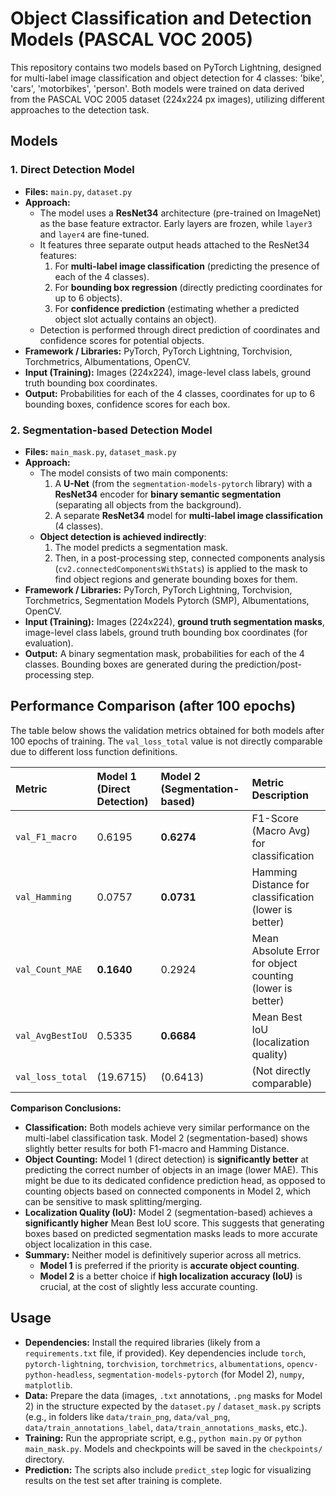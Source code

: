 # Object Classification and Detection Models (PASCAL VOC 2005)

This repository contains two models based on PyTorch Lightning, designed for multi-label image classification and object detection for 4 classes: 'bike', 'cars', 'motorbikes', 'person'. Both models were trained on data derived from the PASCAL VOC 2005 dataset (224x224 px images), utilizing different approaches to the detection task.

## Models

### 1. Direct Detection Model

* **Files:** `main.py`, `dataset.py`
* **Approach:**
    * The model uses a **ResNet34** architecture (pre-trained on ImageNet) as the base feature extractor. Early layers are frozen, while `layer3` and `layer4` are fine-tuned.
    * It features three separate output heads attached to the ResNet34 features:
        1.  For **multi-label image classification** (predicting the presence of each of the 4 classes).
        2.  For **bounding box regression** (directly predicting coordinates for up to 6 objects).
        3.  For **confidence prediction** (estimating whether a predicted object slot actually contains an object).
    * Detection is performed through direct prediction of coordinates and confidence scores for potential objects.
* **Framework / Libraries:** PyTorch, PyTorch Lightning, Torchvision, Torchmetrics, Albumentations, OpenCV.
* **Input (Training):** Images (224x224), image-level class labels, ground truth bounding box coordinates.
* **Output:** Probabilities for each of the 4 classes, coordinates for up to 6 bounding boxes, confidence scores for each box.

### 2. Segmentation-based Detection Model

* **Files:** `main_mask.py`, `dataset_mask.py`
* **Approach:**
    * The model consists of two main components:
        1.  A **U-Net** (from the `segmentation-models-pytorch` library) with a **ResNet34** encoder for **binary semantic segmentation** (separating all objects from the background).
        2.  A separate **ResNet34** model for **multi-label image classification** (4 classes).
    * **Object detection is achieved indirectly**:
        1.  The model predicts a segmentation mask.
        2.  Then, in a post-processing step, connected components analysis (`cv2.connectedComponentsWithStats`) is applied to the mask to find object regions and generate bounding boxes for them.
* **Framework / Libraries:** PyTorch, PyTorch Lightning, Torchvision, Torchmetrics, Segmentation Models Pytorch (SMP), Albumentations, OpenCV.
* **Input (Training):** Images (224x224), **ground truth segmentation masks**, image-level class labels, ground truth bounding box coordinates (for evaluation).
* **Output:** A binary segmentation mask, probabilities for each of the 4 classes. Bounding boxes are generated during the prediction/post-processing step.

## Performance Comparison (after 100 epochs)

The table below shows the validation metrics obtained for both models after 100 epochs of training. The `val_loss_total` value is not directly comparable due to different loss function definitions.

| Metric             | Model 1 (Direct Detection) | Model 2 (Segmentation-based) | Metric Description                       |
| :------------------ | :------------------------- | :--------------------------- | :--------------------------------------- |
| `val_F1_macro`      | 0.6195                     | **0.6274** | F1-Score (Macro Avg) for classification |
| `val_Hamming`       | 0.0757                     | **0.0731** | Hamming Distance for classification (lower is better) |
| `val_Count_MAE`     | **0.1640** | 0.2924                       | Mean Absolute Error for object counting (lower is better) |
| `val_AvgBestIoU`    | 0.5335                     | **0.6684** | Mean Best IoU (localization quality)     |
| `val_loss_total`    | (19.6715)                  | (0.6413)                     | (Not directly comparable)                |

**Comparison Conclusions:**

* **Classification:** Both models achieve very similar performance on the multi-label classification task. Model 2 (segmentation-based) shows slightly better results for both F1-macro and Hamming Distance.
* **Object Counting:** Model 1 (direct detection) is **significantly better** at predicting the correct number of objects in an image (lower MAE). This might be due to its dedicated confidence prediction head, as opposed to counting objects based on connected components in Model 2, which can be sensitive to mask splitting/merging.
* **Localization Quality (IoU):** Model 2 (segmentation-based) achieves a **significantly higher** Mean Best IoU score. This suggests that generating boxes based on predicted segmentation masks leads to more accurate object localization in this case.
* **Summary:** Neither model is definitively superior across all metrics.
    * **Model 1** is preferred if the priority is **accurate object counting**.
    * **Model 2** is a better choice if **high localization accuracy (IoU)** is crucial, at the cost of slightly less accurate counting.

## Usage

* **Dependencies:** Install the required libraries (likely from a `requirements.txt` file, if provided). Key dependencies include `torch`, `pytorch-lightning`, `torchvision`, `torchmetrics`, `albumentations`, `opencv-python-headless`, `segmentation-models-pytorch` (for Model 2), `numpy`, `matplotlib`.
* **Data:** Prepare the data (images, `.txt` annotations, `.png` masks for Model 2) in the structure expected by the `dataset.py` / `dataset_mask.py` scripts (e.g., in folders like `data/train_png`, `data/val_png`, `data/train_annotations_label`, `data/train_annotations_masks`, etc.).
* **Training:** Run the appropriate script, e.g., `python main.py` or `python main_mask.py`. Models and checkpoints will be saved in the `checkpoints/` directory.
* **Prediction:** The scripts also include `predict_step` logic for visualizing results on the test set after training is complete.
